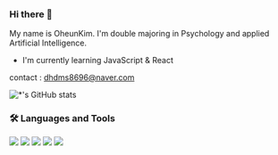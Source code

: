 ### Hi there 👋

My name is OheunKim. I'm double majoring in Psychology and applied Artificial Intelligence.
- I'm currently learning JavaScript & React

contact : dhdms8696@naver.com

![*'s GitHub stats](https://github-readme-stats.vercel.app/api?username=dorrion&show_icons=true&theme=tokyonight)

### 🛠 Languages and Tools

<img src="https://img.shields.io/badge/CSS3-1572B6?style=flat-square&logo=CSS&logoColor=white"/> </t>
<img src="https://img.shields.io/badge/HTML5-E34F26?style=flat-square&logo=HTML5&logoColor=white"/> 
<img src="https://img.shields.io/badge/JavaScript-F7DF1E?style=flat-square&logo=JavaScript&logoColor=white"/>
<img src="https://img.shields.io/badge/react-61DAFB?style=flat-square&logo=react&logoColor=white"> 
<img src="https://img.shields.io/badge/github-181717?style=flat-square&logo=github&logoColor=white">
